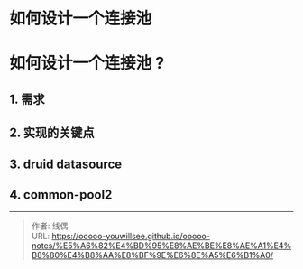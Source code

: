 # 如何设计一个连接池


# 如何设计一个连接池 ?

## 1. 需求

## 2. 实现的关键点

## 3. druid datasource

## 4. common-pool2


---

> 作者: 线偶  
> URL: https://ooooo-youwillsee.github.io/ooooo-notes/%E5%A6%82%E4%BD%95%E8%AE%BE%E8%AE%A1%E4%B8%80%E4%B8%AA%E8%BF%9E%E6%8E%A5%E6%B1%A0/  

